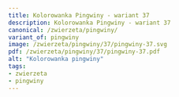 ```yaml
---
title: Kolorowanka Pingwiny - wariant 37
description: Kolorowanka Pingwiny - wariant 37
canonical: /zwierzeta/pingwiny/
variant_of: pingwiny
image: /zwierzeta/pingwiny/37/pingwiny-37.svg
pdf: /zwierzeta/pingwiny/37/pingwiny-37.pdf
alt: "Kolorowanka pingwiny"
tags:
- zwierzeta
- pingwiny
---
```

